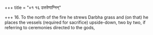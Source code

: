 +++
title = "०१ १६ उत्तरेणाग्निन्"

+++
16. To the north of the fire he strews Darbha grass and (on that) he places the vessels (required for sacrifice) upside-down, two by two, if referring to ceremonies directed to the gods,
